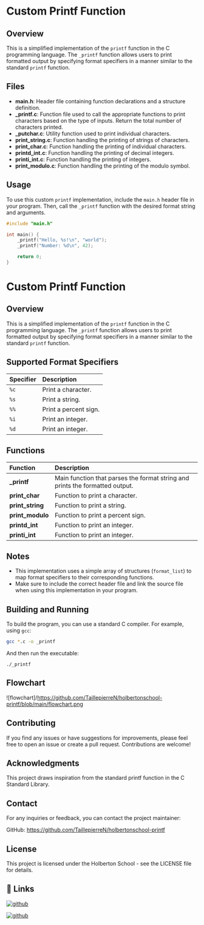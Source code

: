 
# Custom Printf Function

## Overview

This is a simplified implementation of the `printf` function in the C programming language. The `_printf` function allows users to print formatted output by specifying format specifiers in a manner similar to the standard `printf` function.

## Files

- **main.h**: Header file containing function declarations and a structure definition.
- **_printf.c**: Function file used to call the appropriate functions to print characters based on the type of inputs. Return the total number of characters printed.
- **_putchar.c**: Utility function used to print individual characters.
- **print_string.c**: Function handling the printing of strings of characters.
- **print_char.c**: Function handling the printing of individual characters.
- **printd_int.c**: Function handling the printing of decimal integers.
- **printi_int.c**: Function handling the printing of integers.
- **print_modulo.c**: Function handling the printing of the modulo symbol.


## Usage

To use this custom `printf` implementation, include the `main.h` header file in your program. Then, call the `_printf` function with the desired format string and arguments.

```c
#include "main.h"

int main() {
    _printf("Hello, %s!\n", "world");
    _printf("Number: %d\n", 42);

    return 0;
}
``````
# Custom Printf Function

## Overview

This is a simplified implementation of the `printf` function in the C programming language. The `_printf` function allows users to print formatted output by specifying format specifiers in a manner similar to the standard `printf` function.

## Supported Format Specifiers

| Specifier | Description                      |
| :-------- | :------------------------------- |
| `%c`      | Print a character.               |
| `%s`      | Print a string.                  |
| `%%`      | Print a percent sign.            |
| `%i`      | Print an integer.                |
| `%d`      | Print an integer.                |

## Functions

| Function              | Description                                          |
| :-------------------- | :--------------------------------------------------- |
| **_printf**           | Main function that parses the format string and prints the formatted output. |
| **print_char**        | Function to print a character.                       |
| **print_string**      | Function to print a string.                           |
| **print_modulo**      | Function to print a percent sign.                     |
| **printd_int**        | Function to print an integer.                         |
| **printi_int**        | Function to print an integer.                         |



## Notes

- This implementation uses a simple array of structures (`format_list`) to map format specifiers to their corresponding functions.
- Make sure to include the correct header file and link the source file when using this implementation in your program.

## Building and Running

To build the program, you can use a standard C compiler. For example, using `gcc`:

```bash
gcc *.c -o _printf
``````
And then run the executable:
```
./_printf
```
## Flowchart
![flowchart]/https://github.com/TaillepierreN/holbertonschool-printf/blob/main/flowchart.png
## Contributing

If you find any issues or have suggestions for improvements, please feel free to open an issue or create a pull request. Contributions are welcome!

## Acknowledgments

This project draws inspiration from the standard printf function in the C Standard Library.

## Contact

For any inquiries or feedback, you can contact the project maintainer:

GitHub: https://github.com/TaillepierreN/holbertonschool-printf

## License

This project is licensed under the Holberton School - see the LICENSE file for details.

## 🔗 Links

[![github](https://img.shields.io/badge/Nicolas_Github-000?style=for-the-badge&logo=ko-fi&logoColor=white)](https://github.com/TaillepierreN)

[![github](https://img.shields.io/badge/Alexandre_Github-000?style=for-the-badge&logo=ko-fi&logoColor=white)](https://github.com/SuperPims?tab=repositories)
